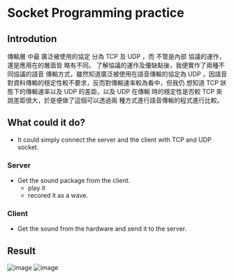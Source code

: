 # Socket Programming practice
## Introdution
傳輸層 中最 廣泛被使用的協定 分為 TCP 及 UDP ，而 不管是內部
協議的運作，還是應用在的層面皆 略有不同。
了解協議的運作及優缺點後，我便實作了兩種不同協議的語音
傳輸方式，雖然知道廣泛被使用在語音傳輸的協定為 UDP ，因語音
對資料傳輸的穩定性較不要求，反而對傳輸速率較為看中，但我仍
想知道 TCP 狀態下的傳輸速率以及 UDP 的差距，以及 UDP 在傳輸
時的穩定性是否較 TCP 來說差距很大，於是便做了這個可以透過兩
種方式進行語音傳輸的程式進行比較。
## What could it do?
- It could simply connect the server and the client with TCP and UDP socket.
### Server
- Get the sound package from the client.
  - play it
  - recored it as a wave. 
### Client
- Get the sound from the hardware and send it to the server.

## Result
![image](https://user-images.githubusercontent.com/75492436/220570327-4f11e066-a67b-43b5-9d21-9ee3ed85dc78.png)
![image](https://user-images.githubusercontent.com/75492436/220570343-8066775e-1327-4714-bdaf-d7068073461a.png)
